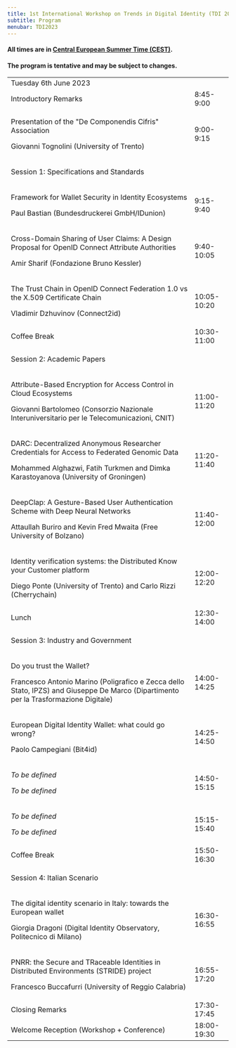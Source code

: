 ```yaml
---
title: 1st International Workshop on Trends in Digital Identity (TDI 2023)
subtitle: Program
menubar: TDI2023
---
```


<div class="text-center">
  <h4>All times are in <a href="https://time.is/en/CEST" target="_blank">Central European Summer Time (CEST)</a>.</h4>
  <h4>The program is tentative and may be subject to changes.</h4>
</div>

<table class="bordered program" width="100%">
  <tr class="day">
    <td colspan="2">
      Tuesday 6th June 2023
    </td>
  </tr>

  <tr class="institutional">
    <td>Introductory Remarks</td>
    <td>8:45-9:00</td>
  </tr>

  <tr>
    <td class="talk">
      <p class="title">Presentation of the "De Componendis Cifris" Association</p>
      <p class="speakers">Giovanni Tognolini (University of Trento)</p>
    </td>
    <td>9:00-9:15</td>
  </tr>

  <tr class="session">
    <td colspan="2">
      <p class="title">Session 1: Specifications and Standards</p>
    </td>
  </tr>
  <tr>
    <td class="talk">
      <p class="title">Framework for Wallet Security in Identity Ecosystems</p>
      <p class="speakers">Paul Bastian (Bundesdruckerei GmbH/IDunion)</p>
    </td>
    <td>9:15-9:40</td>
  </tr>
  <tr>
    <td class="talk">
      <p class="title">Cross-Domain Sharing of User Claims: A Design Proposal for OpenID Connect Attribute Authorities</p>
      <p class="speakers">Amir Sharif (Fondazione Bruno Kessler)</p>
    </td>
    <td>9:40-10:05</td>
  </tr>
  <tr>
    <td class="talk">
      <p class="title">The Trust Chain in OpenID Connect Federation 1.0 vs the X.509 Certificate Chain</p>
      <p class="speakers">Vladimir Dzhuvinov (Connect2id)</p>
    </td>
    <td>10:05-10:20</td>
  </tr>  

  <tr class="recreational">
    <td>Coffee Break</td>
    <td>10:30-11:00</td>
  </tr>

  <tr class="session">
    <td colspan="2">
      <p class="title">Session 2: Academic Papers</p>
    </td>
  </tr>
  <tr>
    <td class="paper">
      <p class="title">Attribute-Based Encryption for Access Control in Cloud Ecosystems</p>
      <p class="authors">Giovanni Bartolomeo (Consorzio Nazionale Interuniversitario per le Telecomunicazioni, CNIT)</p>
    </td>
    <td>11:00-11:20</td>
  </tr>
  <tr>
    <td class="paper">
      <p class="title">DARC: Decentralized Anonymous Researcher Credentials for Access to Federated Genomic Data</p>
      <p class="authors">Mohammed Alghazwi, Fatih Turkmen and Dimka Karastoyanova (University of Groningen)</p>
    </td>
    <td>11:20-11:40</td>
  </tr>
  <tr>
    <td class="paper">
      <p class="title">DeepClap: A Gesture-Based User Authentication Scheme with Deep Neural Networks</p>
      <p class="authors">Attaullah Buriro and Kevin Fred Mwaita (Free University of Bolzano)</p>
    </td>
    <td>11:40-12:00</td>
  </tr>
  <tr>
    <td class="paper">
      <p class="title">Identity verification systems: the Distributed Know your Customer platform</p>
      <p class="authors">Diego Ponte (University of Trento) and Carlo Rizzi (Cherrychain)</p>
    </td>
    <td>12:00-12:20</td>
  </tr>

  <tr class="recreational">
    <td>Lunch</td>
    <td>12:30-14:00</td>
  </tr>

  <tr class="session">
    <td colspan="2">
      <p class="title">Session 3: Industry and Government</p>
    </td>
  </tr>
  <tr>
    <td class="talk">
      <p class="title">Do you trust the Wallet?</p>
      <p class="speakers">Francesco Antonio Marino (Poligrafico e Zecca dello Stato, IPZS) and Giuseppe De Marco (Dipartimento per la Trasformazione Digitale)</p>
    </td>
    <td>14:00-14:25</td>
  </tr>
  <tr>
    <td class="talk">
      <p class="title">European Digital Identity Wallet: what could go wrong?</p>
      <p class="speakers">Paolo Campegiani (Bit4id)</p>
    </td>
    <td>14:25-14:50</td>
  </tr>
  <tr>
    <td class="talk">
      <p class="title"><i>To be defined</i></p>
      <p class="speakers"><i>To be defined</i></p>
    </td>
    <td>14:50-15:15</td>
  </tr>
  <tr>
    <td class="talk">
      <p class="title"><i>To be defined</i></p>
      <p class="speakers"><i>To be defined</i></p>
    </td>
    <td>15:15-15:40</td>
  </tr>

  <tr class="recreational">
    <td>Coffee Break</td>
    <td>15:50-16:30</td>
  </tr>

  <tr class="session">
    <td colspan="2">
      <p class="title">Session 4: Italian Scenario</p>
    </td>
  </tr>
  <tr>
    <td class="talk">
      <p class="title">The digital identity scenario in Italy: towards the European wallet</p>
      <p class="speakers">Giorgia Dragoni (Digital Identity Observatory, Politecnico di Milano)</p>
    </td>
    <td>16:30-16:55</td>
  </tr>
  <tr>
    <td class="talk">
      <p class="title">PNRR: the Secure and TRaceable Identities in Distributed Environments (STRIDE) project</p>
      <p class="speakers">Francesco Buccafurri (University of Reggio Calabria)</p>
    </td>
    <td>16:55-17:20</td>
  </tr>

  <tr class="institutional">
    <td>Closing Remarks</td>
    <td>17:30-17:45</td>
  </tr>

  <tr class="recreational">
    <td>Welcome Reception (Workshop + Conference)</td>
    <td>18:00-19:30</td>
  </tr>
</table>